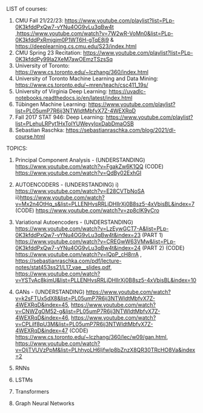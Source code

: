 LIST of courses: 

 1) CMU Fall 21/22/23: https://www.youtube.com/playlist?list=PLp-0K3kfddPxQw7-vYNu4OG9vLu3qBw4t ,https://www.youtube.com/watch?v=7W2wR-VoMn0&list=PLp-0K3kfddPxRmjgjm0P1WT6H-gTqE8j9 & https://deeplearning.cs.cmu.edu/S23/index.html
 2) CMU Spring 23 Recitation: https://www.youtube.com/playlist?list=PLp-0K3kfddPy99Ia2XeM7awOEmzTSzsSq
 3) University of Toronto: https://www.cs.toronto.edu/~lczhang/360/index.html
 4) University of Toronto Machine Learning and Data Mining: https://www.cs.toronto.edu/~mren/teach/csc411_19s/
 5) University of Virginia Deep Learning: https://uvadlc-notebooks.readthedocs.io/en/latest/index.html
 6) Tübingen Machine Learning: https://www.youtube.com/playlist?list=PL05umP7R6ij3NTWIdtMbfvX7Z-4WEXRqD
 7) Fall 2017 STAT 946: Deep Learning: https://www.youtube.com/playlist?list=PLehuLRPyt1HxTolYUWeyyIoxDabDmaOSB
 8) Sebastian Raschka: https://sebastianraschka.com/blog/2021/dl-course.html




TOPICS:

1) Principal Component Analysis - (UNDERSTANDING) https://www.youtube.com/watch?v=FgakZw6K1QQ
                               (CODE) https://www.youtube.com/watch?v=QdBy02ExhGI
                               
2) AUTOENCODERS - (UNDERSTANDING) i) https://www.youtube.com/watch?v=E28CVTbNoSA ii)https://www.youtube.com/watch?v=Mx2n4OtHq_s&list=PLLENHvsRRLjDHllrXj0B8sz5-4xVbisBL&index=7
               (CODE) https://www.youtube.com/watch?v=zp8clK9yCro
               
3) Variational Autoencoders - (UNDERSTANDING) https://www.youtube.com/watch?v=LzEywGCT7-A&list=PLp-0K3kfddPxQw7-vYNu4OG9vLu3qBw4t&index=23 (PART 1)
                                              https://www.youtube.com/watch?v=CREGwW63VMw&list=PLp-0K3kfddPxQw7-vYNu4OG9vLu3qBw4t&index=24 (PART 2)
                              (CODE)  https://www.youtube.com/watch?v=IQpP_cH8rrA , https://sebastianraschka.com/pdf/lecture-notes/stat453ss21/L17_vae__slides.pdf,  https://www.youtube.com/watch?v=YSTvAc8kjmU&list=PLLENHvsRRLjDHllrXj0B8sz5-4xVbisBL&index=10
                              
 4) GANs - (UNDERSTANDING) https://www.youtube.com/watch?v=k2sFTUx5dX8&list=PL05umP7R6ij3NTWIdtMbfvX7Z-4WEXRqD&index=45, https://www.youtube.com/watch?v=CNWZgOM52-g&list=PL05umP7R6ij3NTWIdtMbfvX7Z-4WEXRqD&index=46, https://www.youtube.com/watch?v=CPLiIf8pU3M&list=PL05umP7R6ij3NTWIdtMbfvX7Z-4WEXRqD&index=47
           (CODE) https://www.cs.toronto.edu/~lczhang/360/lec/w09/gan.html, https://www.youtube.com/watch?v=OljTVUVzPpM&list=PLhhyoLH6IjfwIp8bZnzX8QR30TRcHO8Va&index=2
           
 5) RNNs
 6) LSTMs
 7) Transformers
 8) Graph Neural Networks

